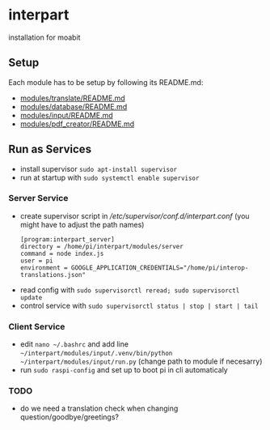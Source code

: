 # interpart
installation for moabit

## Setup

Each module has to be setup by following its README.md:

* [modules/translate/README.md](modules/translate/README.md)
* [modules/database/README.md](modules/database/README.md)
* [modules/input/README.md](modules/input/README.md)
* [modules/pdf_creator/README.md](modules/pdf_creator/README.md)

## Run as Services

* install supervisor `sudo apt-install supervisor`
* run at startup with `sudo systemctl enable supervisor`

### Server Service

* create supervisor script in */etc/supervisor/conf.d/interpart.conf* (you might have to adjust the path names)
    ```
    [program:interpart_server]
    directory = /home/pi/interpart/modules/server
    command = node index.js
    user = pi
    environment = GOOGLE_APPLICATION_CREDENTIALS="/home/pi/interop-translations.json"
    ```
* read config with `sudo supervisorctl reread; sudo supervisorctl update`
* control service with `sudo supervisorctl status | stop | start | tail`

### Client Service

* edit `nano ~/.bashrc` and add line `~/interpart/modules/input/.venv/bin/python ~/interpart/modules/input/run.py` (change path to module if necesarry)
* run `sudo raspi-config` and set up to boot pi in cli automaticaly

### TODO

* do we need a translation check when changing question/goodbye/greetings?
